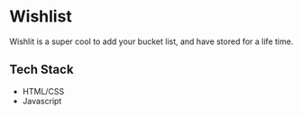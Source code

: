 
# Wishlist

Wishlit is a super cool to add your bucket list, and have stored for a life time.


## Tech Stack

- HTML/CSS
- Javascript



